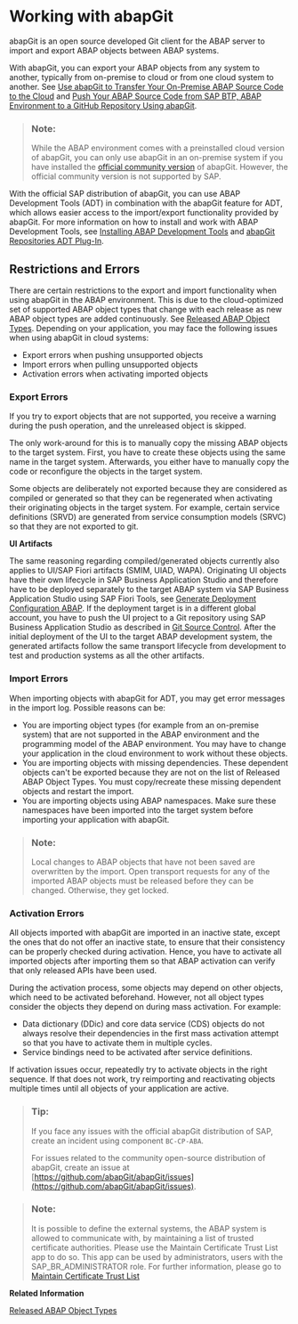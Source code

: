 <!-- loiod62ed9d54a764c53990f25f0ab6c27f9 -->

# Working with abapGit

abapGit is an open source developed Git client for the ABAP server to import and export ABAP objects between ABAP systems.

With abapGit, you can export your ABAP objects from any system to another, typically from on-premise to cloud or from one cloud system to another. See [Use abapGit to Transfer Your On-Premise ABAP Source Code to the Cloud](https://developers.sap.com/tutorials/abap-environment-abapgit.html) and [Push Your ABAP Source Code from SAP BTP, ABAP Environment to a GitHub Repository Using abapGit](https://developers.sap.com/tutorials/abap-environment-abapgit-transfer.html).

> ### Note:  
> While the ABAP environment comes with a preinstalled cloud version of abapGit, you can only use abapGit in an on-premise system if you have installed the [official community version](https://github.com/abapGit/abapGit) of abapGit. However, the official community version is not supported by SAP.

With the official SAP distribution of abapGit, you can use ABAP Development Tools \(ADT\) in combination with the abapGit feature for ADT, which allows easier access to the import/export functionality provided by abapGit. For more information on how to install and work with ABAP Development Tools, see [Installing ABAP Development Tools](https://help.sap.com/doc/2e9cf4a457d84c7a81f33d8c3fdd9694/Cloud/en-US/inst_guide_abap_development_tools.pdf) and [abapGit Repositories ADT Plug-In](https://eclipse.abapgit.org/updatesite/).



<a name="loiod62ed9d54a764c53990f25f0ab6c27f9__section_emb_dgj_5tb"/>

## Restrictions and Errors

There are certain restrictions to the export and import functionality when using abapGit in the ABAP environment. This is due to the cloud-optimized set of supported ABAP object types that change with each release as new ABAP object types are added continuously. See [Released ABAP Object Types](released-abap-object-types-b31aa03.md). Depending on your application, you may face the following issues when using abapGit in cloud systems:

-   Export errors when pushing unsupported objects
-   Import errors when pulling unsupported objects
-   Activation errors when activating imported objects



### Export Errors

If you try to export objects that are not supported, you receive a warning during the push operation, and the unreleased object is skipped.

The only work-around for this is to manually copy the missing ABAP objects to the target system. First, you have to create these objects using the same name in the target system. Afterwards, you either have to manually copy the code or reconfigure the objects in the target system.

Some objects are deliberately not exported because they are considered as compiled or generated so that they can be regenerated when activating their originating objects in the target system. For example, certain service definitions \(SRVD\) are generated from service consumption models \(SRVC\) so that they are not exported to git.

**UI Artifacts**

The same reasoning regarding compiled/generated objects currently also applies to UI/SAP Fiori artifacts \(SMIM, UIAD, WAPA\). Originating UI objects have their own lifecycle in SAP Business Application Studio and therefore have to be deployed separately to the target ABAP system via SAP Business Application Studio using SAP Fiori Tools, see [Generate Deployment Configuration ABAP](https://help.sap.com/docs/SAP_FIORI_tools/17d50220bcd848aa854c9c182d65b699/c06b9cbb3f3641aabfe3a5d199e855a0.html). If the deployment target is in a different global account, you have to push the UI project to a Git repository using SAP Business Application Studio as described in [Git Source Control](https://help.sap.com/docs/SAP%20Business%20Application%20Studio/9d1db9835307451daa8c930fbd9ab264/9689c07b64364bbea43725dad9f27320.html). After the initial deployment of the UI to the target ABAP development system, the generated artifacts follow the same transport lifecycle from development to test and production systems as all the other artifacts.



### Import Errors

When importing objects with abapGit for ADT, you may get error messages in the import log. Possible reasons can be:

-   You are importing object types \(for example from an on-premise system\) that are not supported in the ABAP environment and the programming model of the ABAP environment. You may have to change your application in the cloud environment to work without these objects.
-   You are importing objects with missing dependencies. These dependent objects can't be exported because they are not on the list of Released ABAP Object Types. You must copy/recreate these missing dependent objects and restart the import.
-   You are importing objects using ABAP namespaces. Make sure these namespaces have been imported into the target system before importing your application with abapGit.

> ### Note:  
> Local changes to ABAP objects that have not been saved are overwritten by the import. Open transport requests for any of the imported ABAP objects must be released before they can be changed. Otherwise, they get locked.



### Activation Errors

All objects imported with abapGit are imported in an inactive state, except the ones that do not offer an inactive state, to ensure that their consistency can be properly checked during activation. Hence, you have to activate all imported objects after importing them so that ABAP activation can verify that only released APIs have been used.

During the activation process, some objects may depend on other objects, which need to be activated beforehand. However, not all object types consider the objects they depend on during mass activation. For example:

-   Data dictionary \(DDic\) and core data service \(CDS\) objects do not always resolve their dependencies in the first mass activation attempt so that you have to activate them in multiple cycles.
-   Service bindings need to be activated after service definitions.

If activation issues occur, repeatedly try to activate objects in the right sequence. If that does not work, try reimporting and reactivating objects multiple times until all objects of your application are active.



> ### Tip:  
> If you face any issues with the official abapGit distribution of SAP, create an incident using component `BC-CP-ABA`.
> 
> For issues related to the community open-source distribution of abapGit, create an issue at [https://github.com/abapGit/abapGit/issues](https://github.com/abapGit/abapGit/issues).

> ### Note:  
> It is possible to define the external systems, the ABAP system is allowed to communicate with, by maintaining a list of trusted certificate authorities. Please use the Maintain Certificate Trust List app to do so. This app can be used by administrators, users with the SAP\_BR\_ADMINISTRATOR role. For further information, please go to [Maintain Certificate Trust List](../50-administration-and-ops/maintain-certificate-trust-list-2b3c3f1.md)

**Related Information**  


[Released ABAP Object Types](released-abap-object-types-b31aa03.md "")

